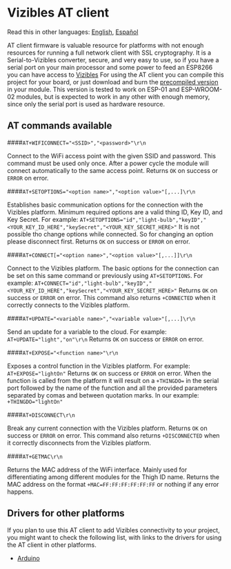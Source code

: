 # Vizibles AT client

Read this in other languages: [English](https://github.com/Enxine/ViziblesArduino/blob/master/examples/AT/README.md), [Español](https://github.com/Enxine/ViziblesArduino/blob/master/examples/AT/README.es.md)

AT client firmware is valuable resource for platforms with not enough resources for running a full network client with SSL cryptography. It is a Serial-to-Vizibles converter, secure, and very easy to use, so if you have a serial port on your main processor and some power to feed an ESP8266 you can have access to [Vizibles](https://vizibles.com)
For using the AT client you can compile this project for your board, or just download and burn the [precompiled version](https://github.com/Enxine/ViziblesArduino/releases/) in your module. This version is tested to work on ESP-01 and ESP-WROOM-02 modules, but is expected to work in any other with enough memory, since only the serial port is used as hardware resource.  

## AT commands available

####```AT+WIFICONNECT="<SSID>","<password>"\r\n```

Connect to the WiFi access point with the given SSID and password. This command must be used only once. After a power cycle the module will connect automatically to the same access point.
Returns ```OK``` on success or ```ERROR``` on error. 

####```AT+SETOPTIONS="<option name>","<option value>"[,...]\r\n```

Establishes basic communication options for the connection with the Vizibles platform. Minimum required options are a valid thing ID, Key ID, and Key Secret. For example: ```AT+SETOPTIONS="id","light-bulb","keyID","<YOUR_KEY_ID_HERE","keySecret","<YOUR_KEY_SECRET_HERE>"```
It is not possible tho change options while connected. So for changing an option please disconnect first.
Returns ```OK``` on success or ```ERROR``` on error.

####```AT+CONNECT[="<option name>","<option value>"[,...]]\r\n```

Connect to the Vizibles platform. The basic options for the connection can be set on this same command or previously using ```AT+SETOPTIONS```. For example: ```AT+CONNECT="id","light-bulb","keyID","<YOUR_KEY_ID_HERE","keySecret","<YOUR_KEY_SECRET_HERE>"```
Returns ```OK``` on success or ```ERROR``` on error. This command also returns ```+CONNECTED``` when it correctly connects to the Vizibles platform.

####```AT+UPDATE="<variable name>","<variable value>"[,...]\r\n```

Send an update for a variable to the cloud. For example: ```AT+UPDATE="light","on"\r\n```
Returns ```OK``` on success or ```ERROR``` on error.
 
####```AT+EXPOSE="<function name>"\r\n```

Exposes a control function in the Vizibles platform. For example: ```AT+EXPOSE="lightOn"``` 
Returns ```OK``` on success or ```ERROR``` on error. When the function is called from the platform it will result on a ```+THINGDO=``` in the serial port followed by the name of the function and all the provided parameters separated by comas and between quotation marks. In our example: ```+THINGDO="lightOn"```

####```AT+DISCONNECT\r\n```

Break any current connection with the Vizibles platform.
Returns ```OK``` on success or ```ERROR``` on error. This command also returns ```+DISCONNECTED``` when it correctly disconnects from the Vizibles platform.

####```AT+GETMAC\r\n```

Returns the MAC address of the WiFi interface. Mainly used for differentiating among different modules for the Thigh ID name. Returns the MAC address on the format ```+MAC=FF:FF:FF:FF:FF:FF``` or nothing if any error happens.

## Drivers for other platforms

If you plan to use this AT client to add Vizibles connectivity to your project, you might want to check the following list, with links to the drivers for using the AT client in other platforms.

* [Arduino](https://github.com/Enxine/ViziblesArduinoAT)